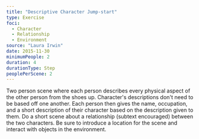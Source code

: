 ```yaml
---
title: "Descriptive Character Jump-start"
type: Exercise
foci:
  - Character
  - Relationship
  - Environment
source: "Laura Irwin"
date: 2015-11-30
minimumPeople: 2
duration: 4
durationType: Step
peoplePerScene: 2
---
```


Two person scene where each person describes every physical aspect of the other person from the shoes up.
Character's descriptions don't need to be based off one another.
Each person then gives the name, occupation, and a short description of their character based on the description given to them.
Do a short scene about a relationship (subtext encouraged) between the two characters.
Be sure to introduce a location for the scene and interact with objects in the environment.
